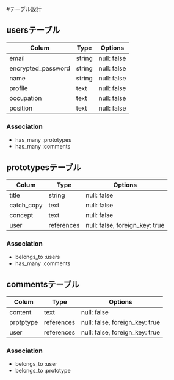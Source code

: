 #テーブル設計

## usersテーブル

| Colum              | Type   | Options     |
| ------------------ | ------ | ----------- |
| email              | string | null: false |
| encrypted_password | string | null: false |
| name               | string | null: false |
| profile            | text   | null: false |
| occupation         | text   | null: false |
| position           | text   | null: false |

### Association

- has_many :prototypes
- has_many :comments

## prototypesテーブル

| Colum              | Type       | Options                        |
| ------------------ | ---------- | ------------------------------ |
| title              | string     | null: false                    |
| catch_copy         | text       | null: false                    |
| concept            | text       | null: false                    |
| user               | references | null: false, foreign_key: true |

### Association

- belongs_to :users
- has_many :comments


## commentsテーブル

| Colum              | Type       | Options                        |
| ------------------ | ---------- | ------------------------------ |
| content            | text       | null: false                    |
| prptptype          | references | null: false, foreign_key: true |
| user               | references | null: false, foreign_key: true |

### Association

- belongs_to :user
- belongs_to :prototype